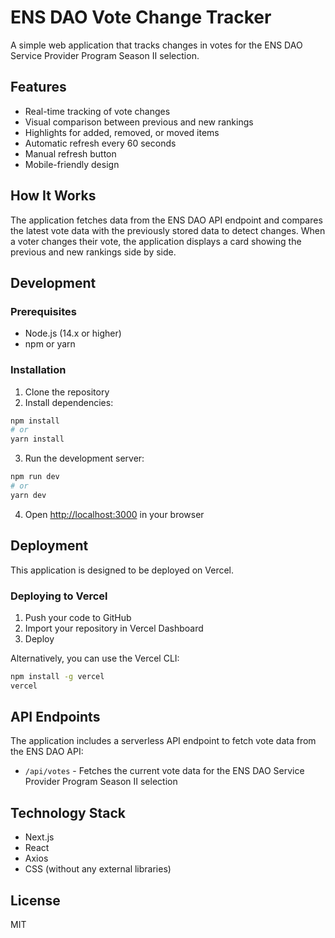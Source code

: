 # ENS DAO Vote Change Tracker

A simple web application that tracks changes in votes for the ENS DAO Service Provider Program Season II selection.

## Features

- Real-time tracking of vote changes
- Visual comparison between previous and new rankings
- Highlights for added, removed, or moved items
- Automatic refresh every 60 seconds
- Manual refresh button
- Mobile-friendly design

## How It Works

The application fetches data from the ENS DAO API endpoint and compares the latest vote data with the previously stored data to detect changes. When a voter changes their vote, the application displays a card showing the previous and new rankings side by side.

## Development

### Prerequisites

- Node.js (14.x or higher)
- npm or yarn

### Installation

1. Clone the repository
2. Install dependencies:

```bash
npm install
# or
yarn install
```

3. Run the development server:

```bash
npm run dev
# or
yarn dev
```

4. Open [http://localhost:3000](http://localhost:3000) in your browser

## Deployment

This application is designed to be deployed on Vercel.

### Deploying to Vercel

1. Push your code to GitHub
2. Import your repository in Vercel Dashboard
3. Deploy

Alternatively, you can use the Vercel CLI:

```bash
npm install -g vercel
vercel
```

## API Endpoints

The application includes a serverless API endpoint to fetch vote data from the ENS DAO API:

- `/api/votes` - Fetches the current vote data for the ENS DAO Service Provider Program Season II selection

## Technology Stack

- Next.js
- React
- Axios
- CSS (without any external libraries)

## License

MIT

